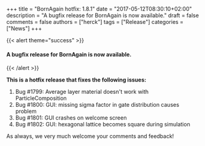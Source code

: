 +++
title = "BornAgain hotfix: 1.8.1"
date = "2017-05-12T08:30:10+02:00"
description = "A bugfix release for BornAgain is now available."
draft = false
comments = false
authors = ["herck"]
tags = ["Release"]
categories = ["News"]
+++

{{< alert theme="success" >}}
#### A bugfix release for BornAgain is now available.
{{< /alert >}}

**This is a hotfix release that fixes the following issues:**

1. Bug #1799: Average layer material doesn't work with ParticleComposition
1. Bug #1800: GUI: missing sigma factor in gate distribution causes problem
1. Bug #1801: GUI crashes on welcome screen
1. Bug #1802: GUI: hexagonal lattice becomes square during simulation

As always, we very much welcome your comments and feedback!
